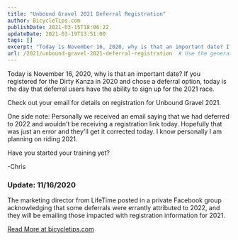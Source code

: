 ```yaml
---
title: "Unbound Gravel 2021 Deferral Registration"
author: BicycleTips.com
publishDate: 2021-03-15T18:06:22
updateDate: 2021-03-19T13:51:00
tags: []
excerpt: "Today is November 16, 2020, why is that an important date? If you registered for the Dirty Kanza in 2020 and chose a deferral option, today is the day that deferral users have the ability to sign up for the 2021 race.  Check out your email for details on registration for Unbound Gravel 2021.  One side note: Personally we received an email saying that we had deferred to 2022 and wouldn't be receiving a registration link today. Hopefully that was just an error and they'll get it corrected today. I know personally I am planning on riding 2021.  Have you started your training yet?  -Chris  Update: 11/16/2020  The marketing director from LifeTime posted in a private Facebook group acknowledging that some deferrals were errantly attributed to 2022, and they will be emailing those impacted with registration information for 2021. "
url: /2021/unbound-gravel-2021-deferral-registration  # Use the generated URL with year
---
```

<p>Today is November 16, 2020, why is that an important date? If you registered for the Dirty Kanza in 2020 and chose a deferral option, today is the day that deferral users have the ability to sign up for the 2021 race.</p>  <p>Check out your email for details on registration for Unbound Gravel 2021.</p>  <p>One side note: Personally we received an email saying that we had deferred to 2022 and wouldn't be receiving a registration link today. Hopefully that was just an error and they'll get it corrected today. I know personally I am planning on riding 2021.</p>  <p>Have you started your training yet?</p>  <p>-Chris</p>  <h3 id="update-11162020">Update: 11/16/2020</h3>  <p>The marketing director from LifeTime posted in a private Facebook group acknowledging that some deferrals were errantly attributed to 2022, and they will be emailing those impacted with registration information for 2021.</p>  <a href="https://bicycletips.com/unbound-gravel-deferral-registration">Read More at bicycletips.com</a>
